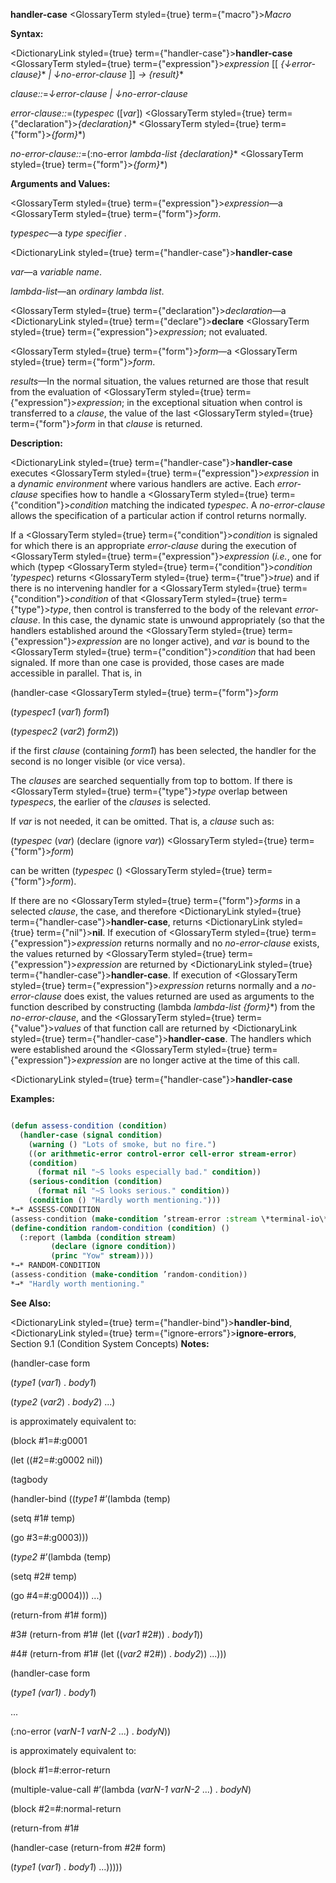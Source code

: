 **handler-case** <GlossaryTerm styled={true} term={"macro"}><i>Macro</i></GlossaryTerm> 



**Syntax:** 



<DictionaryLink styled={true} term={"handler-case"}><b>handler-case</b></DictionaryLink> <GlossaryTerm styled={true} term={"expression"}><i>expression</i></GlossaryTerm> [[ *\{↓error-clause\}*\* *| ↓no-error-clause* ]] *→ \{result\}*\* 



*clause::*=*↓error-clause | ↓no-error-clause* 



*error-clause::*=(*typespec* ([*var*]) <GlossaryTerm styled={true} term={"declaration"}><i>\{declaration\}</i></GlossaryTerm>\* <GlossaryTerm styled={true} term={"form"}><i>\{form\}</i></GlossaryTerm>\*) 



*no-error-clause::*=(:no-error *lambda-list \{declaration\}*\* <GlossaryTerm styled={true} term={"form"}><i>\{form\}</i></GlossaryTerm>\*) 



**Arguments and Values:** 



<GlossaryTerm styled={true} term={"expression"}><i>expression</i></GlossaryTerm>—a <GlossaryTerm styled={true} term={"form"}><i>form</i></GlossaryTerm>. 



*typespec*—a *type specifier* . 







 



 



<DictionaryLink styled={true} term={"handler-case"}><b>handler-case</b></DictionaryLink> 



*var*—a *variable name*. 



*lambda-list*—an *ordinary lambda list*. 



<GlossaryTerm styled={true} term={"declaration"}><i>declaration</i></GlossaryTerm>—a <DictionaryLink styled={true} term={"declare"}><b>declare</b></DictionaryLink> <GlossaryTerm styled={true} term={"expression"}><i>expression</i></GlossaryTerm>; not evaluated. 



<GlossaryTerm styled={true} term={"form"}><i>form</i></GlossaryTerm>—a <GlossaryTerm styled={true} term={"form"}><i>form</i></GlossaryTerm>. 



*results*—In the normal situation, the values returned are those that result from the evaluation of <GlossaryTerm styled={true} term={"expression"}><i>expression</i></GlossaryTerm>; in the exceptional situation when control is transferred to a *clause*, the value of the last <GlossaryTerm styled={true} term={"form"}><i>form</i></GlossaryTerm> in that *clause* is returned. 



**Description:** 



<DictionaryLink styled={true} term={"handler-case"}><b>handler-case</b></DictionaryLink> executes <GlossaryTerm styled={true} term={"expression"}><i>expression</i></GlossaryTerm> in a *dynamic environment* where various handlers are active. Each *error-clause* specifies how to handle a <GlossaryTerm styled={true} term={"condition"}><i>condition</i></GlossaryTerm> matching the indicated *typespec*. A *no-error-clause* allows the specification of a particular action if control returns normally. 



If a <GlossaryTerm styled={true} term={"condition"}><i>condition</i></GlossaryTerm> is signaled for which there is an appropriate *error-clause* during the execution of <GlossaryTerm styled={true} term={"expression"}><i>expression</i></GlossaryTerm> (*i.e.*, one for which (typep <GlossaryTerm styled={true} term={"condition"}><i>condition</i></GlossaryTerm> ’*typespec*) returns <GlossaryTerm styled={true} term={"true"}><i>true</i></GlossaryTerm>) and if there is no intervening handler for a <GlossaryTerm styled={true} term={"condition"}><i>condition</i></GlossaryTerm> of that <GlossaryTerm styled={true} term={"type"}><i>type</i></GlossaryTerm>, then control is transferred to the body of the relevant *error-clause*. In this case, the dynamic state is unwound appropriately (so that the handlers established around the <GlossaryTerm styled={true} term={"expression"}><i>expression</i></GlossaryTerm> are no longer active), and *var* is bound to the <GlossaryTerm styled={true} term={"condition"}><i>condition</i></GlossaryTerm> that had been signaled. If more than one case is provided, those cases are made accessible in parallel. That is, in 



(handler-case <GlossaryTerm styled={true} term={"form"}><i>form</i></GlossaryTerm> 



(*typespec1* (*var1*) *form1*) 



(*typespec2* (*var2*) *form2*)) 



if the first *clause* (containing *form1*) has been selected, the handler for the second is no longer visible (or vice versa). 



The *clauses* are searched sequentially from top to bottom. If there is <GlossaryTerm styled={true} term={"type"}><i>type</i></GlossaryTerm> overlap between *typespecs*, the earlier of the *clauses* is selected. 



If *var* is not needed, it can be omitted. That is, a *clause* such as: 



(*typespec* (*var*) (declare (ignore *var*)) <GlossaryTerm styled={true} term={"form"}><i>form</i></GlossaryTerm>) 



can be written (*typespec* () <GlossaryTerm styled={true} term={"form"}><i>form</i></GlossaryTerm>). 



If there are no <GlossaryTerm styled={true} term={"form"}><i>forms</i></GlossaryTerm> in a selected *clause*, the case, and therefore <DictionaryLink styled={true} term={"handler-case"}><b>handler-case</b></DictionaryLink>, returns <DictionaryLink styled={true} term={"nil"}><b>nil</b></DictionaryLink>. If execution of <GlossaryTerm styled={true} term={"expression"}><i>expression</i></GlossaryTerm> returns normally and no *no-error-clause* exists, the values returned by <GlossaryTerm styled={true} term={"expression"}><i>expression</i></GlossaryTerm> are returned by <DictionaryLink styled={true} term={"handler-case"}><b>handler-case</b></DictionaryLink>. If execution of <GlossaryTerm styled={true} term={"expression"}><i>expression</i></GlossaryTerm> returns normally and a *no-error-clause* does exist, the values returned are used as arguments to the function described by constructing (lambda *lambda-list \{form\}*\*) from the *no-error-clause*, and the <GlossaryTerm styled={true} term={"value"}><i>values</i></GlossaryTerm> of that function call are returned by <DictionaryLink styled={true} term={"handler-case"}><b>handler-case</b></DictionaryLink>. The handlers which were established around the <GlossaryTerm styled={true} term={"expression"}><i>expression</i></GlossaryTerm> are no longer active at the time of this call. 







 



 



<DictionaryLink styled={true} term={"handler-case"}><b>handler-case</b></DictionaryLink> 



**Examples:**
```lisp

(defun assess-condition (condition) 
  (handler-case (signal condition) 
    (warning () "Lots of smoke, but no fire.") 
    ((or arithmetic-error control-error cell-error stream-error) 
	(condition) 
      (format nil "~S looks especially bad." condition)) 
    (serious-condition (condition) 
      (format nil "~S looks serious." condition)) 
    (condition () "Hardly worth mentioning."))) 
*→* ASSESS-CONDITION 
(assess-condition (make-condition ’stream-error :stream \*terminal-io\*)) *→* "#<STREAM-ERROR 12352256> looks especially bad." 
(define-condition random-condition (condition) () 
  (:report (lambda (condition stream) 
	     (declare (ignore condition)) 
	     (princ "Yow" stream)))) 
*→* RANDOM-CONDITION 
(assess-condition (make-condition ’random-condition)) 
*→* "Hardly worth mentioning." 

```
**See Also:** 



<DictionaryLink styled={true} term={"handler-bind"}><b>handler-bind</b></DictionaryLink>, <DictionaryLink styled={true} term={"ignore-errors"}><b>ignore-errors</b></DictionaryLink>, Section 9.1 (Condition System Concepts) **Notes:** 



(handler-case form 



(*type1* (*var1*) . *body1*) 



(*type2* (*var2*) . *body2*) ...) 



is approximately equivalent to: 



(block #1=#:g0001 



(let ((#2=#:g0002 nil)) 



(tagbody 



(handler-bind ((*type1* #’(lambda (temp) 



(setq #1# temp) 



(go #3=#:g0003))) 



(*type2* #’(lambda (temp) 



(setq #2# temp) 



(go #4=#:g0004))) ...) 



(return-from #1# form)) 



#3# (return-from #1# (let ((*var1* #2#)) . *body1*)) 



#4# (return-from #1# (let ((*var2* #2#)) . *body2*)) ...))) 



(handler-case form 







 



 



(*type1 (var1)* . *body1*) 



... 



(:no-error (*varN-1 varN-2* ...) . *bodyN*)) 



is approximately equivalent to: 



(block #1=#:error-return 



(multiple-value-call #’(lambda (*varN-1 varN-2* ...) . *bodyN*) 



(block #2=#:normal-return 



(return-from #1# 



(handler-case (return-from #2# form) 



(*type1* (*var1*) . *body1*) ...))))) 



